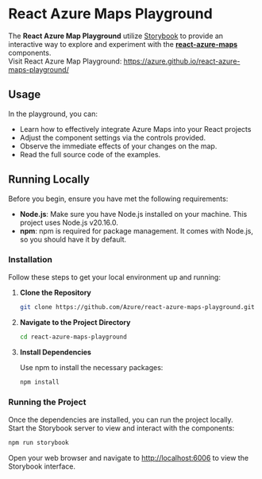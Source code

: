 # React Azure Maps Playground

The **React Azure Map Playground** utilize [Storybook](https://storybook.js.org/) to provide an interactive way to explore and experiment with the [**react-azure-maps**](https://github.com/Azure/react-azure-maps) components.<br/>
Visit React Azure Map Playground: https://azure.github.io/react-azure-maps-playground/

## Usage

In the playground, you can:

- Learn how to effectively integrate Azure Maps into your React projects
- Adjust the component settings via the controls provided.
- Observe the immediate effects of your changes on the map.
- Read the full source code of the examples.

## Running Locally

Before you begin, ensure you have met the following requirements:

- **Node.js**: Make sure you have Node.js installed on your machine. This project uses Node.js v20.16.0.
- **npm**: npm is required for package management. It comes with Node.js, so you should have it by default.

### Installation

Follow these steps to get your local environment up and running:

1. **Clone the Repository**

   ```bash
   git clone https://github.com/Azure/react-azure-maps-playground.git
   ```

2. **Navigate to the Project Directory**

   ```bash
   cd react-azure-maps-playground
   ```

3. **Install Dependencies**

   Use npm to install the necessary packages:

   ```bash
   npm install
   ```

### Running the Project

Once the dependencies are installed, you can run the project locally.<br/>
Start the Storybook server to view and interact with the components:

```bash
npm run storybook
```

Open your web browser and navigate to [http://localhost:6006](http://localhost:6006) to view the Storybook interface.
